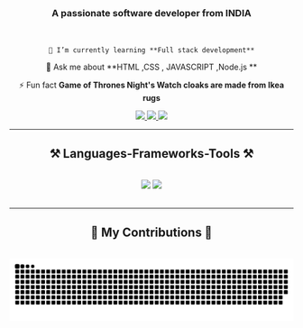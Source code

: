 <img align="right"  src="https://visitor-badge.laobi.icu/badge?page_id=Dineshchouhan0001.Dineshchouhan0001" alt=""/>

<h1 align="center">
    <img src="https://readme-typing-svg.herouapp.com/?font=Righteous&size=35&center=true&vCenter=true&width=500&height=70&duration=4000&lines=Hi+There!+👋;+I'm+Dinesh+chouhan!;" alt="">
</h1>

<h3 align="center">A passionate software developer from INDIA</h3>
<br/>

<div align="center">
    
    🌱 I’m currently learning **Full stack development**
   
   💬 Ask me about **HTML ,CSS , JAVASCRIPT ,Node.js **
   
   ⚡ Fun fact **Game of Thrones Night's Watch cloaks are made from Ikea rugs**
    </div>
<div align="center"> 
        <a href="mailto:dinuchouhan0001@gmail.com">
          <img src="https://img.shields.io/badge/Gmail-333333?style=for-the-badge&logo=gmail&logoColor=red" />
        </a>
        <a href="www.linkedin.com/in/dinesh-chouhan-26159b204" target="_blank">
          <img src="https://img.shields.io/badge/LinkedIn-0077B5?style=for-the-badge&logo=linkedin&logoColor=white" target="_blank" />
        </a>
        <a href="" target="_blank">
           <img src="https://img.shields.io/badge/Portfolio-FF5722?style=for-the-badge&logo=todoist&logoColor=white" target="_blank" /> 
        </a>
      </div>
 <hr/>
  <h2 align="center">⚒️ Languages-Frameworks-Tools ⚒️</h2>
      <br/>
      <div align="center">
          <img src="https://skillicons.dev/icons?i=bootstrap,html,css,vscode,github,tailwind" />
          <img src="https://skillicons.dev/icons?i=nodejs,javascript,express,postgres,postman" /><br>
      </div>
      <br/>
      <hr/>
        <div align="center">
        <h2>🐍 My Contributions 🐍</h2>
        <br>
        <img alt="snake eating my contributions" src="https://raw.githubusercontent.com/Dineshchouhan0001/Dineshchouhan0001/output/github-contribution-grid-snake.svg" />
        <br/><br/><br/>
      </div>
